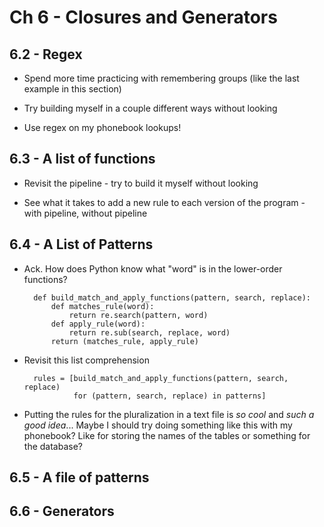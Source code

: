 # Ch 6 - Closures and Generators

## 6.2 - Regex

* Spend more time practicing with remembering groups (like the last example in this section)

* Try building myself in a couple different ways without looking

* Use regex on my phonebook lookups!

## 6.3 - A list of functions

* Revisit the pipeline - try to build it myself without looking

* See what it takes to add a new rule to each version of the program - with pipeline, without pipeline

## 6.4 - A List of Patterns

* Ack. How does Python know what "word" is in the lower-order functions?

        def build_match_and_apply_functions(pattern, search, replace):
            def matches_rule(word):                                     
                return re.search(pattern, word)
            def apply_rule(word):                                       
                return re.sub(search, replace, word)
            return (matches_rule, apply_rule)   

* Revisit this list comprehension

        rules = [build_match_and_apply_functions(pattern, search, replace)  
                 for (pattern, search, replace) in patterns]

* Putting the rules for the pluralization in a text file is *so cool* and *such a good idea*... Maybe I should try doing something like this with my phonebook? Like for storing the names of the tables or something for the database?

## 6.5 - A file of patterns


## 6.6 - Generators
